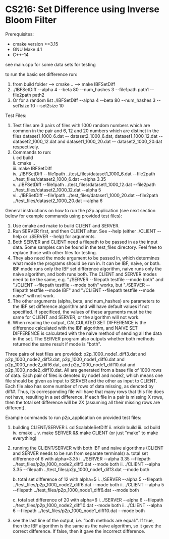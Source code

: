# CS216: Set Difference using Inverse Bloom Filter

Prerequisites:
- cmake version >=3.15
- GNU Make 4.1
- C++-14

see main.cpp for some data sets for testing

to run the basic set difference run:
1. from build folder --> cmake .. --> make IBFSetDiff
2. ./IBFSetDiff --alpha 4 --beta 80 --num_hashes 3 --file1path path1 --file2path path2
3. Or for a random list ./IBFSetDiff --alpha 4 --beta 80 --num_hashes 3 --set1size 10 --set2size 10

Test Files:

1. Test files are 3 pairs of files with 1000 random numbers which are common in the pair and 6, 12 and 20 numbers which are distinct in the files dataset1_1000_6.dat -- dataset2_1000_6.dat, dataset1_1000_12.dat -- dataset2_1000_12.dat and dataset1_1000_20.dat -- dataset2_1000_20.dat respectively.
2. Commands to run:<br/>
	i. cd build<br/>
	ii. cmake ..<br/>
	iii. make IBFSetDiff<br/>
	iv. ./IBFSetDiff --file1path ../test_files/dataset1_1000_6.dat --file2path ../test_files/dataset2_1000_6.dat --alpha 3.35<br/>
	v. ./IBFSetDiff --file1path ../test_files/dataset1_1000_12.dat --file2path ../test_files/dataset2_1000_12.dat --alpha 5<br/>
	vi. ./IBFSetDiff --file1path ../test_files/dataset1_1000_20.dat --file2path ../test_files/dataset2_1000_20.dat --alpha 6<br/>

General instructions on how to run the p2p application (see next section below for example commands using provided test files):
1. Use cmake and make to build CLIENT and SERVER.
2. Run SERVER first, and then CLIENT after. See --help (either ./CLIENT --help or ./SERVER --help) for arguments.
3. Both SERVER and CLIENT need a filepath to be passed in as the input data.  Some samples can be found in the test_files directory. Feel free to replace those with other files for testing.
4. They also need the mode argument to be passed in, which determines what mode the programs should be run in. It can be IBF, naive, or both. IBF mode runs only the IBF set difference algorithm, naive runs only the naive algorithm, and both runs both. The CLIENT and SERVER modes need to be the same, e.g. "./SERVER --filepath testfile --mode both" and "./CLIENT --filepath testfile --mode both" works, but "./SERVER --filepath testfile --mode IBF" and "./CLIENT --filepath testfile --mode naive" will not work.
5. The other arguments (alpha, beta, and num_hashes) are parameters to the IBF set difference algorithm and will have default values if not specified. If specificed, the values of these arguments must be the same for CLIENT and SERVER, or the algorithm will not work.
6. When reading the output, CALCULATED SET DIFFERENCE is the difference calculated with the IBF algorithm, and NAIVE SET DIFFERENCE is calculated with the naive method of sending all the data in the set. The SERVER program also outputs whether both methods returned the same result if mode is "both".

Three pairs of test files are provided: p2p_1000_node1_diff3.dat and p2p_1000_node2_diff3.dat, p2p_1000_node1_diff6.dat and p2p_1000_node2_diff6.dat, and p2p_1000_node1_diff10.dat and p2p_1000_node2_diff10.dat. All are generated from a base file of 1000 rows of data. Each pair of files is denoted by node1 and node2, which means one file should be given as input to SERVER and the other as input to CLIENT. Each file also has some number of rows of data missing, as denoted by diff#. Thus, its corresponding file will have that many rows that this file does not have, resulting in a set difference. If each file in a pair is missing X rows, then the total set difference will be 2X (assuming all their missing rows are different).

Example commands to run p2p_application on provided test files:
1. building CLIENT/SERVER
    i. cd ScalableSetDiff
    ii. mkdir build
    iii. cd build
    iv. cmake ..
    v. make SERVER && make CLIENT (or just "make" to make everything)

2. running the CLIENT/SERVER with both IBF and naive algorithms (CLIENT and SERVER needs to be run from separate terminals)
    a. total set difference of 6 with alpha=3.35
        i. ./SERVER --alpha 3.35 --filepath ../test_files/p2p_1000_node2_diff3.dat --mode both
        ii. ./CLIENT --alpha 3.35 --filepath ../test_files/p2p_1000_node1_diff3.dat --mode both

    b. total set difference of 12 with alpha=5
        i. ./SERVER --alpha 5 --filepath ../test_files/p2p_1000_node2_diff6.dat --mode both
        ii. ./CLIENT --alpha 5 --filepath ../test_files/p2p_1000_node1_diff6.dat --mode both

    c. total set difference of 20 with alpha=6
        i. ./SERVER --alpha 6 --filepath ../test_files/p2p_1000_node2_diff10.dat --mode both
        ii. ./CLIENT --alpha 6 --filepath ../test_files/p2p_1000_node1_diff10.dat --mode both

3. see the last line of the output, i.e. "both methods are equal:". If true, then the IBF algorithm is the same as the naive algorithm, so it gave the correct difference. If false, then it gave the incorrect difference.
